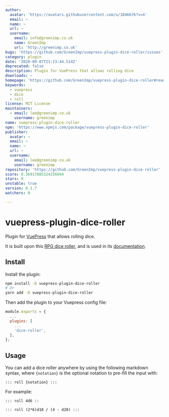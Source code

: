 ```yaml
---
author:
  avatar: 'https://avatars.githubusercontent.com/u/1846676?v=4'
  email: ~
  name: ~
  url: ~
  username:
    email: info@greenimp.co.uk
    name: GreenImp
    url: 'http://greenimp.co.uk'
bugs: 'https://github.com/GreenImp/vuepress-plugin-dice-roller/issues'
category: plugin
date: '2020-09-07T21:23:44.514Z'
deprecated: false
description: Plugin for VuePress that allows rolling dice
downloads: ~
homepage: 'https://github.com/GreenImp/vuepress-plugin-dice-roller#readme'
keywords:
  - vuepress
  - dice
  - roll
license: MIT License
maintainers:
  - email: lee@greenimp.co.uk
    username: greenimp
name: vuepress-plugin-dice-roller
npm: 'https://www.npmjs.com/package/vuepress-plugin-dice-roller'
publisher:
  avatar: ~
  email: ~
  name: ~
  url: ~
  username:
    email: lee@greenimp.co.uk
    username: greenimp
repository: 'https://github.com/GreenImp/vuepress-plugin-dice-roller'
score: 0.36917885324256694
stars: 0
unstable: true
version: 0.1.7
watchers: 0

---
```


# vuepress-plugin-dice-roller

Plugin for [VuePress](https://vuepress.vuejs.org/) that allows rolling dice.

It is built upon this [RPG dice roller](https://github.com/GreenImp/rpg-dice-roller), and is used in its [documentation](https://greenimp.github.io/rpg-dice-roller).


## Install

Install the plugin:

```bash
npm install -D vuepress-plugin-dice-roller
# Or
yarn add -D vuepress-plugin-dice-roller
```

Then add the plugin to your Vuepress config file:

```javascript
module.exports = {
  ...
  plugins: [
    ...
    'dice-roller',
  ],
};
```


## Usage

You can add a dice roller anywhere by using the following markdown syntax, where `{notation}` is the optional notation to pre-fill the input with:

```
::: roll {notation} :::
```

For example:

```
::: roll 4d6 ::
```

```
::: roll (2*6)d10 / (4 - d20) :::
```
